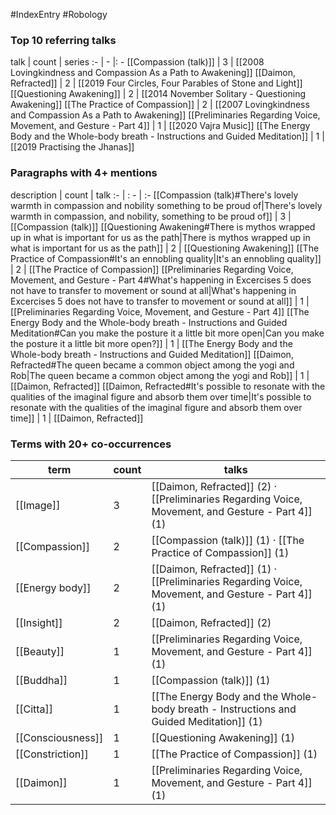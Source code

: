 #IndexEntry #Robology

### Top 10 referring talks
talk | count | series
:- | - |: -
[[Compassion (talk)]] | 3 | [[2008 Lovingkindness and Compassion As a Path to Awakening]]
[[Daimon, Refracted]] | 2 | [[2019 Four Circles, Four Parables of Stone and Light]]
[[Questioning Awakening]] | 2 | [[2014 November Solitary - Questioning Awakening]]
[[The Practice of Compassion]] | 2 | [[2007 Lovingkindness and Compassion As a Path to Awakening]]
[[Preliminaries Regarding Voice, Movement, and Gesture - Part 4]] | 1 | [[2020 Vajra Music]]
[[The Energy Body and the Whole-body breath - Instructions and Guided Meditation]] | 1 | [[2019 Practising the Jhanas]]

### Paragraphs with 4+ mentions
description | count | talk
:- | : - | :-
[[Compassion (talk)#There's lovely warmth in compassion and nobility something to be proud of\|There's lovely warmth in compassion, and nobility, something to be proud of]] | 3 | [[Compassion (talk)]]
[[Questioning Awakening#There is mythos wrapped up in what is important for us as the path\|There is mythos wrapped up in what is important for us as the path]] | 2 | [[Questioning Awakening]]
[[The Practice of Compassion#It's an ennobling quality\|It's an ennobling quality]] | 2 | [[The Practice of Compassion]]
[[Preliminaries Regarding Voice, Movement, and Gesture - Part 4#What's happening in Excercises 5 does not have to transfer to movement or sound at all\|What's happening in Excercises 5 does not have to transfer to movement or sound at all]] | 1 | [[Preliminaries Regarding Voice, Movement, and Gesture - Part 4]]
[[The Energy Body and the Whole-body breath - Instructions and Guided Meditation#Can you make the posture it a little bit more open\|Can you make the posture it a little bit more open?]] | 1 | [[The Energy Body and the Whole-body breath - Instructions and Guided Meditation]]
[[Daimon, Refracted#The queen became a common object among the yogi and Rob\|The queen became a common object among the yogi and Rob]] | 1 | [[Daimon, Refracted]]
[[Daimon, Refracted#It's possible to resonate with the qualities of the imaginal figure and absorb them over time\|It's possible to resonate with the qualities of the imaginal figure and absorb them over time]] | 1 | [[Daimon, Refracted]]

### Terms with 20+ co-occurrences
term | count | talks
-|-|-
[[Image]] | 3 | <span class="counts">[[Daimon, Refracted]] (2) · [[Preliminaries Regarding Voice, Movement, and Gesture - Part 4]] (1)</span> 
[[Compassion]] | 2 | <span class="counts">[[Compassion (talk)]] (1) · [[The Practice of Compassion]] (1)</span> 
[[Energy body]] | 2 | <span class="counts">[[Daimon, Refracted]] (1) · [[Preliminaries Regarding Voice, Movement, and Gesture - Part 4]] (1)</span> 
[[Insight]] | 2 | <span class="counts">[[Daimon, Refracted]] (2)</span> 
[[Beauty]] | 1 | <span class="counts">[[Preliminaries Regarding Voice, Movement, and Gesture - Part 4]] (1)</span> 
[[Buddha]] | 1 | <span class="counts">[[Compassion (talk)]] (1)</span> 
[[Citta]] | 1 | <span class="counts">[[The Energy Body and the Whole-body breath - Instructions and Guided Meditation]] (1)</span> 
[[Consciousness]] | 1 | <span class="counts">[[Questioning Awakening]] (1)</span> 
[[Constriction]] | 1 | <span class="counts">[[The Practice of Compassion]] (1)</span> 
[[Daimon]] | 1 | <span class="counts">[[Preliminaries Regarding Voice, Movement, and Gesture - Part 4]] (1)</span> 


